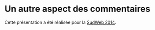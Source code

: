 Un autre aspect des commentaires
===============

Cette présentation a été réalisée pour la [SudWeb 2014](http://www.sudweb.fr).
